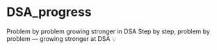 # DSA_progress
Problem by problem growing stronger in DSA Step by step, problem by problem — growing stronger at DSA 💡
